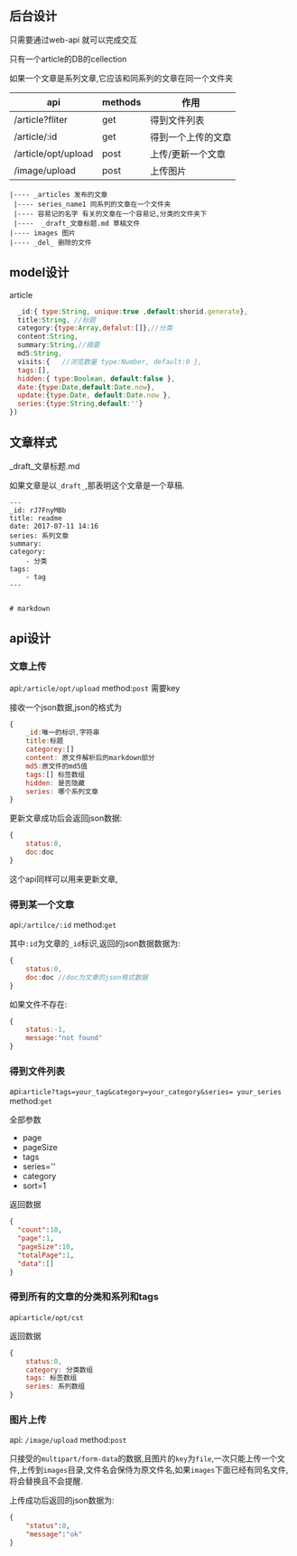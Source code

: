 ## 后台设计

只需要通过web-api 就可以完成交互

只有一个article的DB的cellection

如果一个文章是系列文章,它应该和同系列的文章在同一个文件夹

| api                 | methods | 作用               |
|---------------------|---------|--------------------|
| /article?fliter     | get     | 得到文件列表       |
| /article/:id        | get     | 得到一个上传的文章 |
| /article/opt/upload | post    | 上传/更新一个文章  |
| /image/upload       | post    | 上传图片           |

```
|---- _articles 发布的文章
 |---- series_name1 同系列的文章在一个文件夹
 |---- 容易记的名字 有关的文章在一个容易记,分类的文件夹下
 |----  _draft_文章标题.md 草稿文件
|---- images 图片
|---- _del_ 删除的文件

```

## model设计

article

```js
  _id:{ type:String, unique:true ,default:shorid.generate},
  title:String, //标题
  category:{type:Array,defalut:[]},//分类
  content:String,
  summary:String,//摘要
  md5:String,
  visits:{   //浏览数量 type:Number, default:0 }, 
  tags:[],
  hidden:{ type:Boolean, default:false },
  date:{type:Date,default:Date.now},
  update:{type:Date, default:Date.now },
  series:{type:String,default:''}
})
```


## 文章样式

_draft_文章标题.md

如果文章是以`_draft_`,那表明这个文章是一个草稿.


```
---
_id: rJ7FnyMBb
title: readme
date: 2017-07-11 14:16
series: 系列文章
summary:
category:
    - 分类 
tags:
    - tag 
---


# markdown

```



## api设计


### 文章上传

api:`/article/opt/upload`
method:`post`
需要key

接收一个json数据,json的格式为

```js
{
    _id:唯一的标识,字符串
    title:标题
    categorey:[]
    content: 原文件解析后的markdown部分
    md5:原文件的md5值
    tags:[] 标签数组
    hidden: 是否隐藏
    series: 哪个系列文章
}
```

更新文章成功后会返回json数据:

```js
{
    status:0,
    doc:doc
}
```
 
这个api同样可以用来更新文章,

### 得到某一个文章

api:`/artilce/:id`
method:`get`

其中`:id`为文章的`_id`标识,返回的json数据数据为:

```js
{
    status:0,
    doc:doc //doc为文章的json格式数据
}
```

如果文件不存在:

```js
{
    status:-1,
    message:"not found"
}
```

### 得到文件列表

api:`article?tags=your_tag&category=your_category&series= your_series`
method:`get`

全部参数

 - page
 - pageSize
 - tags
 - series=''
 - category
 - sort=1

返回数据

```json
{
  "count":10,
  "page":1,
  "pageSize":10,
  "totalPage":1,
  "data":[]
}
```

### 得到所有的文章的分类和系列和tags

api:`article/opt/cst`

返回数据

```js
{
    status:0,
    category: 分类数组
    tags: 标签数组
    series: 系列数组
}
```

### 图片上传

api: `/image/upload`
method:`post`

只接受的`multipart/form-data`的数据,且图片的`key`为`file`,一次只能上传一个文件,上传到`images`目录,文件名会保侍为原文件名,如果`images`下面已经有同名文件,将会替换且不会提醒.

上传成功后返回的json数据为:

```json
{
    "status":0,
    "message":"ok"
}
```


